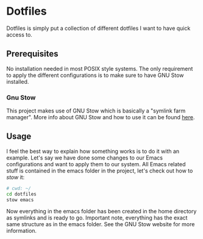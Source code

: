 # Dotfiles

Dotfiles is simply put a collection of different dotfiles I want to have quick access to.

## Prerequisites

No installation needed in most POSIX style systems. The only requirement to apply the different configurations is to make sure to have GNU Stow installed.

### Gnu Stow

This project makes use of GNU Stow which is basically a "symlink farm manager". More info about GNU Stow and how to use it can be found [here](https://www.gnu.org/software/stow/).

## Usage

I feel the best way to explain how something works is to do it with an example. Let's say we have done some changes to our Emacs configurations and want to apply them to our system. All Emacs related stuff is contained in the emacs folder in the project, let's check out how to *stow* it:

```bash
# cwd: ~/
cd dotfiles
stow emacs
```

Now everything in the emacs folder has been created in the home directory as symlinks and is ready to go. Important note, everything has the exact same structure as in the emacs folder. See the GNU Stow website for more information.

